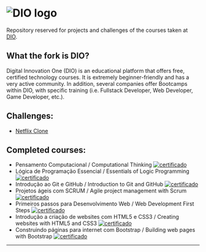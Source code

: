# ![DIO logo](https://imgur.com/NghCiFI.png)

Repository reserved for projects and challenges of the courses taken at [DIO](https://web.dio.me/).
## What the fork is DIO?
Digital Innovation One (DIO) is an educational platform that offers free, certified technology courses. It is extremely beginner-friendly and has a very active community. In addition, several companies offer Bootcamps within DIO, with specific training (i.e. Fullstack Developer, Web Developer, Game Developer, etc.).

## Challenges:

- [Netflix Clone](https://github.com/erika-freitas/dio/tree/main/desafio-netflix-clone)


## Completed courses:

- Pensamento Computacional / Computational Thinking [![certificado](https://img.icons8.com/dusk/20/000000/contract.png)](https://www.dio.me/certificate/4682DF74/) 
- Lógica de Programação Essencial / Essentials of Logic Programming [![certificado](https://img.icons8.com/dusk/20/000000/contract.png)](https://www.dio.me/certificate/E39FEFFF/)
- Introdução ao Git e GitHub / Introduction to Git and GitHub [![certificado](https://img.icons8.com/dusk/20/000000/contract.png)](https://www.dio.me/certificate/D16DD58F/)
- Projetos ágeis com SCRUM / Agile project management with Scrum [![certificado](https://img.icons8.com/dusk/20/000000/contract.png)](https://www.dio.me/certificate/680C0837/)
- Primeiros passos para Desenvolvimento Web / Web Development First Steps [![certificado](https://img.icons8.com/dusk/20/000000/contract.png)](https://www.dio.me/certificate/CC34AFDF/)
- Introdução a criação de websites com HTML5 e CSS3 / Creating websites with HTML5 and CSS3 [![certificado](https://img.icons8.com/dusk/20/000000/contract.png)](https://www.dio.me/certificate/E240350A/)
- Construindo páginas para internet com Bootstrap / Building web pages with Bootstrap [![certificado](https://img.icons8.com/dusk/20/000000/contract.png)](https://www.dio.me/certificate/5638AFCF/)

---

